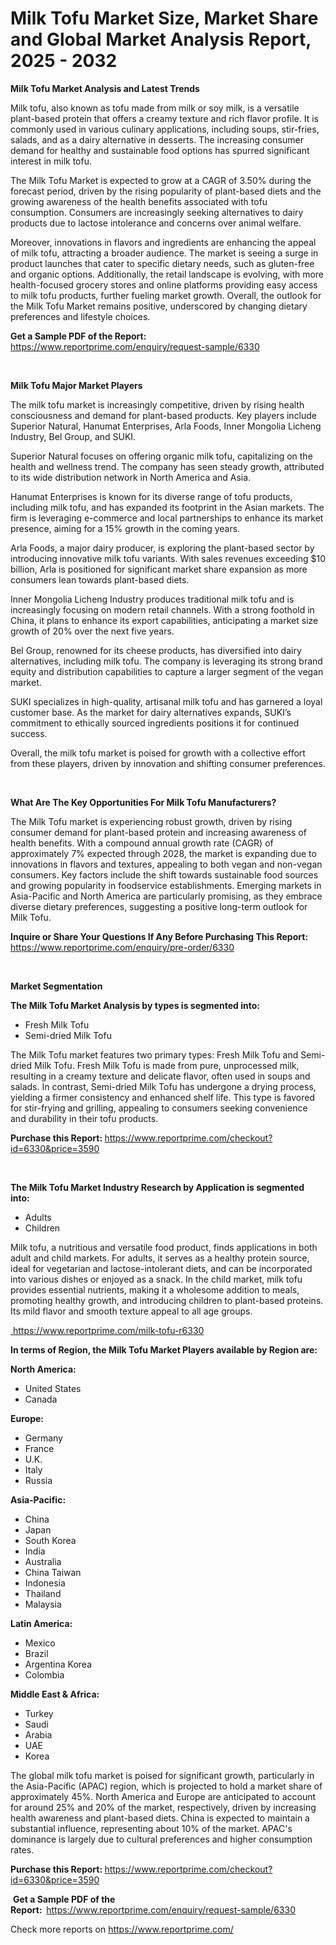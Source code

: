 <p><h1>Milk Tofu Market Size, Market Share and Global Market Analysis Report, 2025 - 2032</h1></p><p><strong>Milk Tofu Market Analysis and Latest Trends</strong></p>
<p><p>Milk tofu, also known as tofu made from milk or soy milk, is a versatile plant-based protein that offers a creamy texture and rich flavor profile. It is commonly used in various culinary applications, including soups, stir-fries, salads, and as a dairy alternative in desserts. The increasing consumer demand for healthy and sustainable food options has spurred significant interest in milk tofu.</p><p>The Milk Tofu Market is expected to grow at a CAGR of 3.50% during the forecast period, driven by the rising popularity of plant-based diets and the growing awareness of the health benefits associated with tofu consumption. Consumers are increasingly seeking alternatives to dairy products due to lactose intolerance and concerns over animal welfare.</p><p>Moreover, innovations in flavors and ingredients are enhancing the appeal of milk tofu, attracting a broader audience. The market is seeing a surge in product launches that cater to specific dietary needs, such as gluten-free and organic options. Additionally, the retail landscape is evolving, with more health-focused grocery stores and online platforms providing easy access to milk tofu products, further fueling market growth. Overall, the outlook for the Milk Tofu Market remains positive, underscored by changing dietary preferences and lifestyle choices.</p></p>
<p><strong>Get a Sample PDF of the Report:&nbsp;</strong> <a href="https://www.reportprime.com/enquiry/request-sample/6330?utm_campaign=2606&utm_medium=2&utm_source=Github&utm_content=ia&utm_term=19032025&utm_id=milk-tofu">https://www.reportprime.com/enquiry/request-sample/6330</a></p>
<p>&nbsp;</p>
<p><strong>Milk Tofu Major Market Players</strong></p>
<p><p>The milk tofu market is increasingly competitive, driven by rising health consciousness and demand for plant-based products. Key players include Superior Natural, Hanumat Enterprises, Arla Foods, Inner Mongolia Licheng Industry, Bel Group, and SUKI. </p><p>Superior Natural focuses on offering organic milk tofu, capitalizing on the health and wellness trend. The company has seen steady growth, attributed to its wide distribution network in North America and Asia. </p><p>Hanumat Enterprises is known for its diverse range of tofu products, including milk tofu, and has expanded its footprint in the Asian markets. The firm is leveraging e-commerce and local partnerships to enhance its market presence, aiming for a 15% growth in the coming years.</p><p>Arla Foods, a major dairy producer, is exploring the plant-based sector by introducing innovative milk tofu variants. With sales revenues exceeding $10 billion, Arla is positioned for significant market share expansion as more consumers lean towards plant-based diets.</p><p>Inner Mongolia Licheng Industry produces traditional milk tofu and is increasingly focusing on modern retail channels. With a strong foothold in China, it plans to enhance its export capabilities, anticipating a market size growth of 20% over the next five years.</p><p>Bel Group, renowned for its cheese products, has diversified into dairy alternatives, including milk tofu. The company is leveraging its strong brand equity and distribution capabilities to capture a larger segment of the vegan market.</p><p>SUKI specializes in high-quality, artisanal milk tofu and has garnered a loyal customer base. As the market for dairy alternatives expands, SUKI’s commitment to ethically sourced ingredients positions it for continued success.</p><p>Overall, the milk tofu market is poised for growth with a collective effort from these players, driven by innovation and shifting consumer preferences.</p></p>
<p>&nbsp;</p>
<p><strong>What Are The Key Opportunities For Milk Tofu Manufacturers?</strong></p>
<p><p>The Milk Tofu market is experiencing robust growth, driven by rising consumer demand for plant-based protein and increasing awareness of health benefits. With a compound annual growth rate (CAGR) of approximately 7% expected through 2028, the market is expanding due to innovations in flavors and textures, appealing to both vegan and non-vegan consumers. Key factors include the shift towards sustainable food sources and growing popularity in foodservice establishments. Emerging markets in Asia-Pacific and North America are particularly promising, as they embrace diverse dietary preferences, suggesting a positive long-term outlook for Milk Tofu.</p></p>
<p><strong>Inquire or Share Your Questions If Any Before Purchasing This Report:</strong> <a href="https://www.reportprime.com/enquiry/pre-order/6330?utm_campaign=2606&utm_medium=2&utm_source=Github&utm_content=ia&utm_term=19032025&utm_id=milk-tofu">https://www.reportprime.com/enquiry/pre-order/6330</a></p>
<p>&nbsp;</p>
<p><strong>Market Segmentation</strong></p>
<p><strong>The Milk Tofu Market Analysis by types is segmented into:</strong></p>
<p><ul><li>Fresh Milk Tofu</li><li>Semi-dried Milk Tofu</li></ul></p>
<p><p>The Milk Tofu market features two primary types: Fresh Milk Tofu and Semi-dried Milk Tofu. Fresh Milk Tofu is made from pure, unprocessed milk, resulting in a creamy texture and delicate flavor, often used in soups and salads. In contrast, Semi-dried Milk Tofu has undergone a drying process, yielding a firmer consistency and enhanced shelf life. This type is favored for stir-frying and grilling, appealing to consumers seeking convenience and durability in their tofu products.</p></p>
<p><strong>Purchase this Report:&nbsp;</strong><a href="https://www.reportprime.com/checkout?id=6330&price=3590&utm_campaign=2606&utm_medium=2&utm_source=Github&utm_content=ia&utm_term=19032025&utm_id=milk-tofu">https://www.reportprime.com/checkout?id=6330&price=3590</a></p>
<p>&nbsp;</p>
<p><strong>The Milk Tofu Market Industry Research by Application is segmented into:</strong></p>
<p><ul><li>Adults</li><li>Children</li></ul></p>
<p><p>Milk tofu, a nutritious and versatile food product, finds applications in both adult and child markets. For adults, it serves as a healthy protein source, ideal for vegetarian and lactose-intolerant diets, and can be incorporated into various dishes or enjoyed as a snack. In the child market, milk tofu provides essential nutrients, making it a wholesome addition to meals, promoting healthy growth, and introducing children to plant-based proteins. Its mild flavor and smooth texture appeal to all age groups.</p></p>
<p><a href="https://www.reportprime.com/milk-tofu-r6330?utm_campaign=2606&utm_medium=2&utm_source=Github&utm_content=ia&utm_term=19032025&utm_id=milk-tofu">&nbsp;https://www.reportprime.com/milk-tofu-r6330</a></p>
<p><strong>In terms of Region, the Milk Tofu Market Players available by Region are:</strong></p>
<p>
    <p> <strong> North America: </strong>
        <ul>
            <li>United States</li>
            <li>Canada</li>
        </ul>
        </p> 
    <p> <strong> Europe: </strong>
        <ul>
            <li>Germany</li>
            <li>France</li>
            <li>U.K.</li>
            <li>Italy</li>
            <li>Russia</li>
        </ul>
        </p> 
    <p> <strong> Asia-Pacific: </strong>
        <ul>
            <li>China</li>
            <li>Japan</li>
            <li>South Korea</li>
            <li>India</li>
            <li>Australia</li>
            <li>China Taiwan</li>
            <li>Indonesia</li>
            <li>Thailand</li>
            <li>Malaysia</li>
        </ul>
        </p> 
    <p> <strong> Latin America: </strong>
        <ul>
            <li>Mexico</li>
            <li>Brazil</li>
            <li>Argentina Korea</li>
            <li>Colombia</li>
        </ul>
        </p> 
    <p> <strong> Middle East & Africa: </strong>
        <ul>
            <li>Turkey</li>
            <li>Saudi</li>
            <li>Arabia</li>
            <li>UAE</li>
            <li>Korea</li>
        </ul>
    </p>
    </p>
<p><p>The global milk tofu market is poised for significant growth, particularly in the Asia-Pacific (APAC) region, which is projected to hold a market share of approximately 45%. North America and Europe are anticipated to account for around 25% and 20% of the market, respectively, driven by increasing health awareness and plant-based diets. China is expected to maintain a substantial influence, representing about 10% of the market. APAC's dominance is largely due to cultural preferences and higher consumption rates.</p></p>
<p><strong>Purchase this Report: </strong><a href="https://www.reportprime.com/checkout?id=6330&price=3590&utm_campaign=2606&utm_medium=2&utm_source=Github&utm_content=ia&utm_term=19032025&utm_id=milk-tofu">https://www.reportprime.com/checkout?id=6330&price=3590</a></p>
<p>&nbsp;<strong>Get a Sample PDF of the Report:&nbsp;&nbsp;</strong><a href="https://www.reportprime.com/enquiry/request-sample/6330?utm_campaign=2606&utm_medium=2&utm_source=Github&utm_content=ia&utm_term=19032025&utm_id=milk-tofu">https://www.reportprime.com/enquiry/request-sample/6330</a></p>
<p><strong></strong></p>
<p>Check more reports on <a href="https://www.reportprime.com/?utm_campaign=2606&utm_medium=2&utm_source=Github&utm_content=ia&utm_term=19032025&utm_id=milk-tofu">https://www.reportprime.com/</a></p>